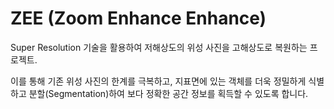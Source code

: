 # ZEE (Zoom Enhance Enhance)

Super Resolution 기술을 활용하여 저해상도의 위성 사진을 고해상도로 복원하는 프로젝트. 

이를 통해 기존 위성 사진의 한계를 극복하고, 지표면에 있는 객체를 더욱 정밀하게 식별하고 분할(Segmentation)하여 보다 정확한 공간 정보를 획득할 수 있도록 합니다.

